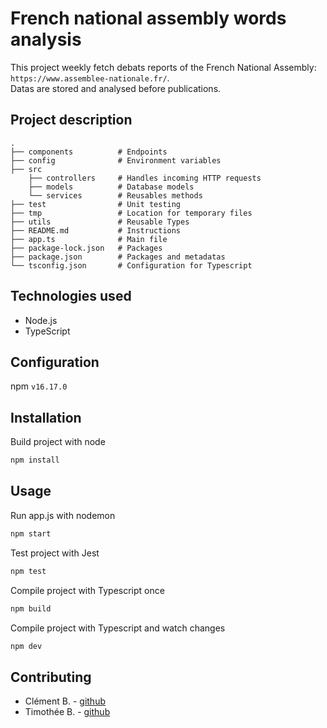 # French national assembly words analysis #

This project weekly fetch debats reports of the French National Assembly: `https://www.assemblee-nationale.fr/`.   
Datas are stored and analysed before publications.

## Project description ##

    .
    ├── components          # Endpoints
    ├── config              # Environment variables
    ├── src
        ├── controllers     # Handles incoming HTTP requests
        ├── models          # Database models
        └── services        # Reusables methods
    ├── test                # Unit testing
    ├── tmp                 # Location for temporary files
    ├── utils               # Reusable Types
    ├── README.md           # Instructions
    ├── app.ts              # Main file
    ├── package-lock.json   # Packages
    ├── package.json        # Packages and metadatas
    └── tsconfig.json       # Configuration for Typescript

## Technologies used ##

* Node.js
* TypeScript

## Configuration ##

npm `v16.17.0`

## Installation ##

Build project with node   
```bash
npm install
```

## Usage ##

Run app.js with nodemon   
```bash
npm start
```

Test project with Jest
```bash
npm test
```

Compile project with Typescript once  
```bash
npm build
```  

Compile project with Typescript and watch changes 
```bash
npm dev
```
  
## Contributing

- Clément B. - [github](https://github.com/clementbrizard)
- Timothée B. - [github](https://github.com/timotheebeaugas)
